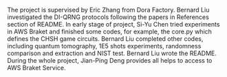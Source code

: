 The project is supervised by Eric Zhang from Dora Factory. Bernard Liu investigated the DI-QRNG protocols following the papers in References section of README. In early stage of project, Si-Yu Chen tried experiments in AWS Braket and finished some codes, for example, the core.py which defines the CHSH game circuits. Bernard Liu completed other codes, including quantum tomography, 1E5 shots experiments, randomness comparison and extraction and NIST test. Bernard Liu wrote the README. During the whole project, Jian-Ping Deng provides all helps to access to AWS Braket Service.